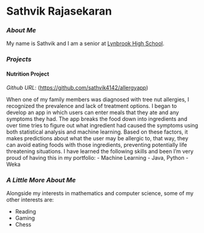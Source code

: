 # Sathvik Rajasekaran
### _About Me_
My name is Sathvik and I am a senior at [Lynbrook High School](https://lhs.fuhsd.org).

### _Projects_
#### Nutrition Project
*Github URL*: (https://github.com/sathvik4142/allergyapp)
<p>
When one of my family members was diagnosed with tree nut allergies, I recognized the prevalence and lack of treatment options. I began to develop an app in which users can enter meals that they ate and any symptoms they had. The app breaks the food down into ingredients and over time tries to figure out what ingredient had caused the symptoms using both statistical analysis and machine learning. Based on these factors, it makes predictions about what the user may be allergic to, that way, they can avoid eating foods with those ingredients, preventing potentially life threatening situations. I have learned the following skills and been I’m very proud of having this in my portfolio:
- Machine Learning
- Java, Python
- Weka



### _A Little More About Me_
Alongside my interests in mathematics and computer science, some of my other interests are:
- Reading
- Gaming
- Chess
